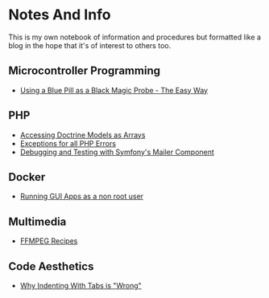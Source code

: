 # Notes And Info

This is my own notebook of information and procedures
but formatted like a blog in the hope that it's of
interest to others too.

## Microcontroller Programming

* [Using a Blue Pill as a Black Magic Probe - The Easy Way](https://github.com/andy-preston/avrnude/blob/master/blue-pill-black-magic-probe.md)

## PHP

* [Accessing Doctrine Models as Arrays](accessing-doctrine-models-as-arrays.md)
* [Exceptions for all PHP Errors](exceptions-for-php-errors.md)
* [Debugging and Testing with Symfony's Mailer Component](null-transport.md)

## Docker

* [Running GUI Apps as a non root user](docker-gui-non-root.md)

## Multimedia

* [FFMPEG Recipes](ffmpeg-recipes.md)

## Code Aesthetics

* [Why Indenting With Tabs is "Wrong"](tab-indent.md)
